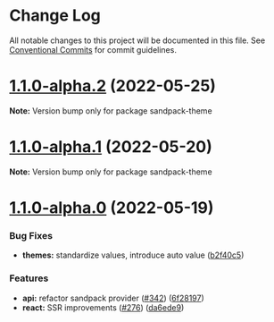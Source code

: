 # Change Log

All notable changes to this project will be documented in this file.
See [Conventional Commits](https://conventionalcommits.org) for commit guidelines.

# [1.1.0-alpha.2](https://github.com/codesandbox/sandpack/compare/v1.1.0-alpha.1...v1.1.0-alpha.2) (2022-05-25)

**Note:** Version bump only for package sandpack-theme





# [1.1.0-alpha.1](https://github.com/codesandbox/sandpack/compare/v1.1.0-alpha.0...v1.1.0-alpha.1) (2022-05-20)

**Note:** Version bump only for package sandpack-theme





# [1.1.0-alpha.0](https://github.com/codesandbox/sandpack/compare/v0.19.7...v1.1.0-alpha.0) (2022-05-19)


### Bug Fixes

* **themes:** standardize values, introduce auto value ([b2f40c5](https://github.com/codesandbox/sandpack/commit/b2f40c5a724cdbea3da8ff9c1cb2356a7c5cbd56))


### Features

* **api:** refactor sandpack provider  ([#342](https://github.com/codesandbox/sandpack/issues/342)) ([6f28197](https://github.com/codesandbox/sandpack/commit/6f2819710be3ca693e6805e9ed64a964139d7d35))
* **react:** SSR improvements ([#276](https://github.com/codesandbox/sandpack/issues/276)) ([da6ede9](https://github.com/codesandbox/sandpack/commit/da6ede9c4d4231cd577dcdad203c774cbac60c58))
